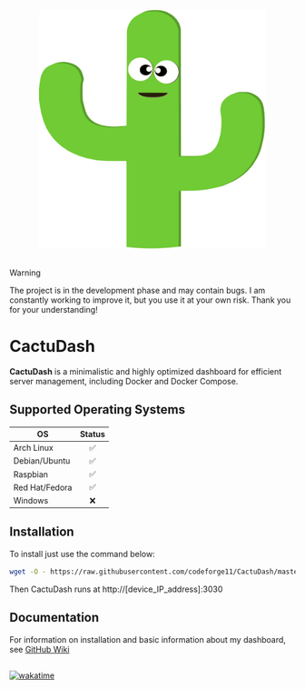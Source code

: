 <br>
<div align="center">
    <img src="https://raw.githubusercontent.com/codeforge11/CactuDash/master/server/static/img/logomark.svg" alt="CactuDash" width="400" />
</div>
</br>

> [!WARNING]
> The project is in the development phase and may contain bugs. I am constantly working to improve it, but you use it at your own risk. Thank you for your understanding!

# CactuDash
**CactuDash**  is a minimalistic and highly optimized dashboard for efficient server management, including Docker and Docker Compose.

## Supported Operating Systems

| OS              | Status |
|-----------------|:------:|
| Arch Linux       |   ✅   |
| Debian/Ubuntu   |   ✅   |
| Raspbian        |   ✅   |
| Red Hat/Fedora  |   ✅   |
| Windows         |   ❌   |


## Installation 
To install just use the command below:

```bash
wget -O - https://raw.githubusercontent.com/codeforge11/CactuDash/master/install.sh | sudo bash
```

Then CactuDash runs at http://[device_IP_address]:3030

## Documentation
For information on installation and basic information about my dashboard, see [GitHub Wiki](https://github.com/codeforge11/CactuDash/wiki)

##
[![wakatime](https://wakatime.com/badge/user/f21d1d72-d48f-4c76-8d7d-4781e81e04ec/project/eda3b766-1afe-4547-8180-a53e1ce4f3a3.svg)](https://wakatime.com/badge/user/f21d1d72-d48f-4c76-8d7d-4781e81e04ec/project/eda3b766-1afe-4547-8180-a53e1ce4f3a3)
